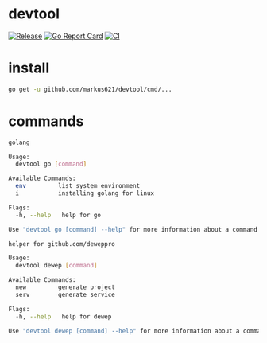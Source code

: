 # devtool

[![Release](https://img.shields.io/github/release/markus621/devtool.svg?style=flat-square)](https://github.com/markus621/devtool/releases/latest)
[![Go Report Card](https://goreportcard.com/badge/github.com/markus621/devtool)](https://goreportcard.com/report/github.com/markus621/devtool)
[![CI](https://github.com/markus621/devtool/actions/workflows/ci.yml/badge.svg)](https://github.com/markus621/devtool/actions/workflows/ci.yml)

# install

```bash
go get -u github.com/markus621/devtool/cmd/...
```

# commands

```bash
golang

Usage:
  devtool go [command]

Available Commands:
  env         list system environment
  i           installing golang for linux

Flags:
  -h, --help   help for go

Use "devtool go [command] --help" for more information about a command.
```

```bash
helper for github.com/deweppro

Usage:
  devtool dewep [command]

Available Commands:
  new         generate project
  serv        generate service

Flags:
  -h, --help   help for dewep

Use "devtool dewep [command] --help" for more information about a command.
```
